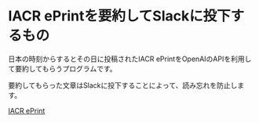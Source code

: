 # IACR ePrintを要約してSlackに投下するもの

日本の時刻からするとその日に投稿されたIACR ePrintをOpenAIのAPIを利用して要約してもらうプログラムです。

要約してもらった文章はSlackに投下することによって、読み忘れを防止します。

[IACR ePrint](https://eprint.iacr.org/)
